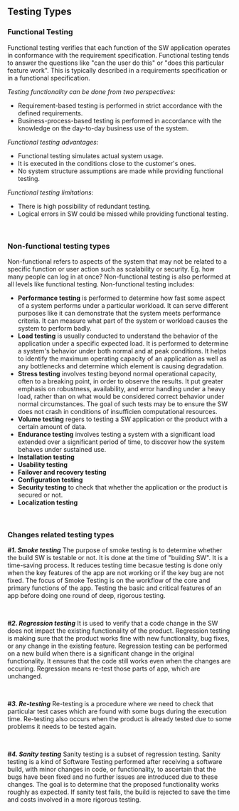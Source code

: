 ## Testing Types

### Functional Testing
Functional testing verifies that each function of the SW application operates in conformance with the requirement specification. Functional testing tends to answer the questions like "can the user do this" or "does this particular feature work". This is typically described in a requirements specification or in a functional specification.

*Testing functionality can be done from two perspectives:*
- Requirement-based testing is performed in strict accordance with the defined requirements.
- Business-process-based testing is performed in accordance with the knowledge on the day-to-day business use of the system.

*Functional testing advantages:*
- Functional testing simulates actual system usage.
- It is executed in the conditions close to the customer's ones.
- No system structure assumptions are made while providing functional testing.

*Functional testing limitations:*
- There is high possibility of redundant testing.
- Logical errors in SW could be missed while providing functional testing.

<br>

### Non-functional testing types
Non-functional refers to aspects of the system that may not be related to a specific function or user action such as scalability or security. Eg. how many people can log in at once? Non-functional testing is also performed at all levels like functional testing.
Non-functional testing includes:
- **Performance testing** is performed to determine how fast some aspect of a system performs under a particular workload. It can serve different purposes like it can demonstrate that the system meets performance criteria. It can measure what part of the system or workload causes the system to perform badly.
- **Load testing** is usually conducted to understand the behavior of the application under a specific expected load. It is performed to determine a system's behavior under both normal and at peak conditions. It helps to identify the maximum operating capacity of an application as well as any bottlenecks and determine which element is causing degradation.
- **Stress testing** involves testing beyond normal operational capacity, often to a breaking point, in order to observe the results. It put greater emphasis on robustness, availability, and error handling under a heavy load, rather than on what would be considered correct behavior under normal circumstances. The goal of such tests may be to ensure the SW does not crash in conditions of insufficien computational resources.
- **Volume testing** regers to testing a SW application or the product with a certain amount of data.
- **Endurance testing** involves testing a system with a significant load extended over a significant period of time, to discover how the system behaves under sustained use.
- **Installation testing**
- **Usability testing**
- **Failover and recovery testing**
- **Configuration testing**
- **Security testing** to check that whether the application or the product is secured or not.
- **Localization testing** 

<br>

### Changes related testing types
***\#1. Smoke testing***
The purpose of smoke testing is to determine whether the build SW is testable or not. It is done at the time of "building SW". It is a time-saving process. It reduces testing time becasue testing is done only when the key features of the app are not working or if the key bug are not fixed. The focus of Smoke Testing is on the workflow of the core and primary functions of the app. Testing the basic and critical features of an app before doing one round of deep, rigorous testing.

<br>

***\#2. Regression testing***
It is used to verify that a code change in the SW does not impact the existing functionality of the product. Regression testing is making sure that the product works fine with new functionality, bug fixes, or any change in the existing feature. Regression testing can be performed on a new build when there is a significant change in the original functionality. It ensures that the code still works even when the changes are occuring. Regression means re-test those parts of app, which are unchanged.

<br>

***\#3. Re-testing***
Re-testing is a procedure where we need to check that particular test cases which are found with some bugs during the execution time. Re-testing also occurs when the product is already tested due to some problems it needs to be tested again.

<br>

***\#4. Sanity testing***
Sanity testing is a subset of regression testing. Sanity testing is a kind of Software Testing performed after receiving a software build, with minor changes in code, or functionality, to ascertain that the bugs have been fixed and no further issues are introduced due to these changes. The goal is to determine that the proposed functionality works roughly as expected. If sanity test fails, the build is rejected to save the time and costs involved in a more rigorous testing.